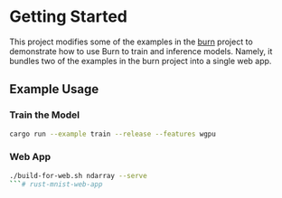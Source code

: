# Getting Started
This project modifies some of the examples in the [burn](https://github.com/tracel-ai/burn) project to demonstrate how to use Burn to train and inference models.
Namely, it bundles two of the examples in the burn project into a single web app.


## Example Usage

### Train the Model
```bash
cargo run --example train --release --features wgpu
```

### Web App
```bash
./build-for-web.sh ndarray --serve  
```# rust-mnist-web-app
